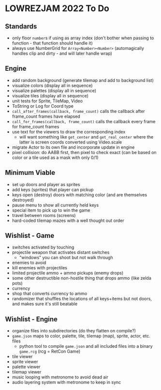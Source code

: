 # LOWREZJAM 2022 To Do

## Standards

- only floor `number`s if using as array index (don't bother when passing to function - that function should handle it)
- always use NumberGrid for `Array<Number><Number>` (automagically handles clip and dirty - and will later handle wrap)
 
## Engine

- add random background (generate tilemap and add to background list)
- visualize colors (display all in sequence)
- visualize palettes (display all in sequence)
- visualize tiles (display all in sequence)
- unit tests for Sprite, TileMap, Video
- ToString or Log for Coord type
- `call_after_frames(callback, frame_count)` calls the callback after frame_count frames have elapsed
- `call_for_frames(callback, frame_count)` calls the callback every frame for frame_count frames
- use text for the viewers to draw the corresponding index
  - will want something like `get_center` and `get_real_center` where the latter is screen coords converted using Video.scale
- migrate Actor to its own file and incorporate update in engine
- pixel collision: do AABB first, then pixel to check exact (can be based on color or a tile used as a mask with only 0/1)

## Minimum Viable

- set up doors and player as sprites
- add keys (sprites) that player can pickup
- keys open (destroy) doors with matching color (and are themselves destroyed)
- pause menu to show all currently held keys
- special item to pick up to win the game
- travel between rooms (screens)
- hard-coded tilemap mazes with a well thought out order

## Wishlist - Game

- switches activated by touching
- projectile weapon that activates distant switches
  - "windows" you can shoot but not walk through
- enemies to avoid
- kill enemies with projectiles
- limited projectile ammo + ammo pickups (enemy drops)
- some other destructible non-hostile thing that drops ammo (like zelda pots)
- currency
- shop that converts currency to ammo
- randomizer that shuffles the locations of all keys+items but not doors, and makes sure it's still beatable

## Wishlist - Engine

- organize files into subdirectories (do they flatten on compile?)
- `game.json` maps to color, palette, tile, tilemap (map), sprite, actor, etc. files
  - python tool to compile `game.json` and all included files into a binary `game.rcg` (rcg = RetCon Game)
- tile viewer
- sprite viewer
- palette viewer
- tilemap viewer
- music looping with metronome to avoid dead air
- audio layering system with metronome to keep in sync
